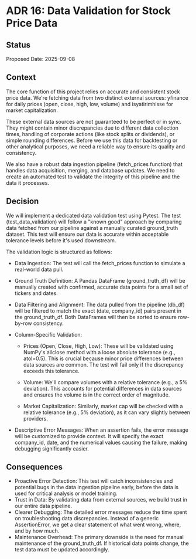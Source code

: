 # ADR 16: Data Validation for Stock Price Data

## Status
Proposed
Date: 2025-09-08

## Context

The core function of this project relies on accurate and consistent stock price data. We're fetching data from two distinct external sources: yfinance for daily prices (open, close, high, low, volume) and isyatirimhisse for market capitalization.

These external data sources are not guaranteed to be perfect or in sync. They might contain minor discrepancies due to different data collection times, handling of corporate actions (like stock splits or dividends), or simple rounding differences. Before we use this data for backtesting or other analytical purposes, we need a reliable way to ensure its quality and consistency.

We also have a robust data ingestion pipeline (fetch_prices function) that handles data acquisition, merging, and database updates. We need to create an automated test to validate the integrity of this pipeline and the data it processes.

## Decision

We will implement a dedicated data validation test using Pytest. The test (test_data_validation) will follow a "known good" approach by comparing data fetched from our pipeline against a manually curated ground_truth dataset. This test will ensure our data is accurate within acceptable tolerance levels before it's used downstream.

The validation logic is structured as follows:

- Data Ingestion: The test will call the fetch_prices function to simulate a real-world data pull.

- Ground Truth Definition: A Pandas DataFrame (ground_truth_df) will be manually created with confirmed, accurate data points for a small set of tickers and dates.

- Data Filtering and Alignment: The data pulled from the pipeline (db_df) will be filtered to match the exact (date, company_id) pairs present in the ground_truth_df. Both DataFrames will then be sorted to ensure row-by-row consistency.

- Column-Specific Validation:

    * Prices (Open, Close, High, Low): These will be validated using NumPy's allclose method with a loose absolute tolerance (e.g., atol=0.5). This is crucial because minor price differences between data sources are common. The test will fail only if the discrepancy exceeds this tolerance.

    * Volume: We'll compare volumes with a relative tolerance (e.g., a 5% deviation). This accounts for potential differences in data sources and ensures the volume is in the correct order of magnitude.

    * Market Capitalization: Similarly, market cap will be checked with a relative tolerance (e.g., 5% deviation), as it can vary slightly between providers.

- Descriptive Error Messages: When an assertion fails, the error message will be customized to provide context. It will specify the exact company_id, date, and the numerical values causing the failure, making debugging significantly easier.

## Consequences

- Proactive Error Detection: This test will catch inconsistencies and potential bugs in the data ingestion pipeline early, before the data is used for critical analysis or model training.
- Trust in Data: By validating data from external sources, we build trust in our entire data pipeline.
- Clearer Debugging: The detailed error messages reduce the time spent on troubleshooting data discrepancies. Instead of a generic AssertionError, we get a clear statement of what went wrong, where, and by how much.
- Maintenance Overhead: The primary downside is the need for manual maintenance of the ground_truth_df. If historical data points change, the test data must be updated accordingly.